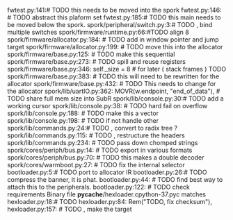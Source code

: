 fwtest.py:141:# TODO this needs to be moved into the spork
fwtest.py:146:    # TODO abstract this plaform set
fwtest.py:185:# TODO this main needs to be moved below the spork.
spork/peripheral/switch.py:3:# TODO , bind multiple switches
spork/firmware/runtime.py:66:#TODO align 8
spork/firmware/allocator.py:184:            # TODO add in window pointer and jump target
spork/firmware/allocator.py:199:        # TODO move this into the allocator
spork/firmware/base.py:125:    # TODO make this sequential
spork/firmware/base.py:273:    # TODO spill and reuse registers
spork/firmware/base.py:346:        self._size = 8  # for later ( stack frames ) TODO
spork/firmware/base.py:383:        # TODO this will need to be rewritten for the allocator
spork/firmware/base.py:432:        # TODO This needs to change for the allocator
spork/lib/uartIO.py:362:            MOVR(w.endpoint, "end_of_data"),  # TODO share full mem size into SubR
spork/lib/console.py:30:# TODO add a working cursor
spork/lib/console.py:38:    # TODO hard fail on overflow
spork/lib/console.py:188:                    # TODO make this a vector
spork/lib/console.py:198:        # TODO if not handle other
spork/lib/commands.py:24:# TODO , convert to radix tree ?
spork/lib/commands.py:115:                # TODO , restructure the headers
spork/lib/commands.py:234:    # TODO pass down chomped strings
spork/cores/periph/bus.py:14:    # TODO export in various formats
spork/cores/periph/bus.py:70:            # TODO this makes a double decoder
spork/cores/warmboot.py:27:        # TODO fix the internal selector
bootloader.py:5:# TODO port to allocator IR
bootloader.py:26:# TODO compress the banner, it is phat.
bootloader.py:44:    # TODO find best way to attach this to the peripherals.
bootloader.py:122:    # TODO check requirements
Binary file __pycache__/hexloader.cpython-37.pyc matches
hexloader.py:18:# TODO
hexloader.py:84:            Rem("TODO, fix checksum"),
hexloader.py:157:        # TODO , make the target
